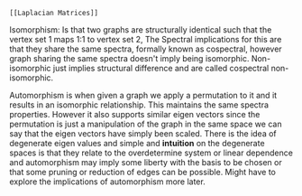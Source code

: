 	[[Laplacian Matrices]]
Isomorphism: Is that two graphs are structurally identical such that the vertex set 1 maps 1:1 to vertex set 2, The Spectral implications for this are that they share the same spectra, formally known as cospectral, however graph sharing the same spectra doesn't imply being isomorphic. Non-isomorphic just implies structural difference and are called cospectral non-isomorphic. 

Automorphism is when given a graph we apply a permutation to it and it results in an isomorphic relationship. This maintains the same spectra properties. However it also supports similar eigen vectors since the permutation is just a manipulation of the graph in the same space we can say that the eigen vectors have simply been scaled. There is the idea of degenerate eigen values and simple and **intuition** on the degenerate spaces is that they relate to the overdetermine system or linear dependence and automorphism may imply some liberty with the basis to be chosen or that some pruning or reduction of edges can be possible. Might have to explore the implications of automorphism more later.